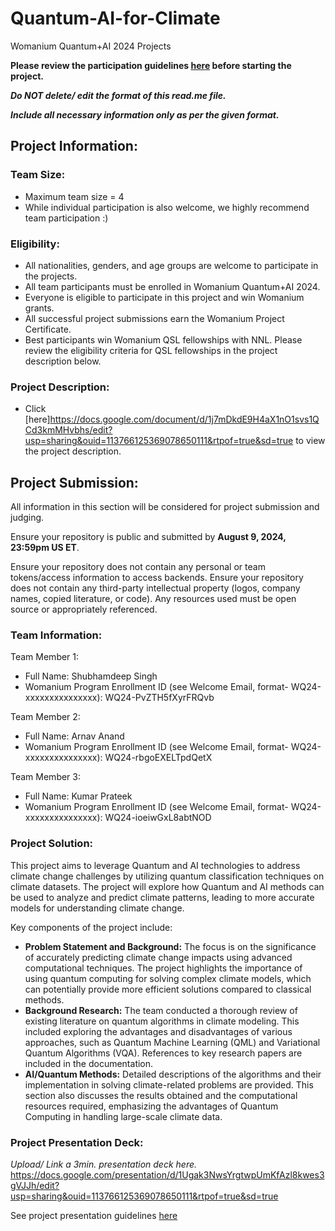 # Quantum-AI-for-Climate
Womanium Quantum+AI 2024 Projects

**Please review the participation guidelines [here](https://github.com/womanium-quantum/Quantum-AI-2024) before starting the project.**

_**Do NOT delete/ edit the format of this read.me file.**_

_**Include all necessary information only as per the given format.**_

## Project Information:

### Team Size:
  - Maximum team size = 4
  - While individual participation is also welcome, we highly recommend team participation :)

### Eligibility:
  - All nationalities, genders, and age groups are welcome to participate in the projects.
  - All team participants must be enrolled in Womanium Quantum+AI 2024.
  - Everyone is eligible to participate in this project and win Womanium grants.
  - All successful project submissions earn the Womanium Project Certificate.
  - Best participants win Womanium QSL fellowships with NNL. Please review the eligibility criteria for QSL fellowships in the project description below.

### Project Description:
  - Click [here]https://docs.google.com/document/d/1j7mDkdE9H4aX1nO1svs1QCd3kmMHvbhs/edit?usp=sharing&ouid=113766125369078650111&rtpof=true&sd=true to view the project description.

## Project Submission:
All information in this section will be considered for project submission and judging.

Ensure your repository is public and submitted by **August 9, 2024, 23:59pm US ET**.

Ensure your repository does not contain any personal or team tokens/access information to access backends. Ensure your repository does not contain any third-party intellectual property (logos, company names, copied literature, or code). Any resources used must be open source or appropriately referenced.

### Team Information:
Team Member 1:
 - Full Name: Shubhamdeep Singh
 - Womanium Program Enrollment ID (see Welcome Email, format- WQ24-xxxxxxxxxxxxxxx): WQ24-PvZTH5fXyrFRQvb

Team Member 2:
 - Full Name: Arnav Anand
 - Womanium Program Enrollment ID (see Welcome Email, format- WQ24-xxxxxxxxxxxxxxx): WQ24-rbgoEXELTpdQetX

Team Member 3:
 - Full Name: Kumar Prateek
 - Womanium Program Enrollment ID (see Welcome Email, format- WQ24-xxxxxxxxxxxxxxx): WQ24-ioeiwGxL8abtNOD


### Project Solution:
This project aims to leverage Quantum and AI technologies to address climate change challenges by utilizing quantum classification techniques on climate datasets. The project will explore how Quantum and AI methods can be used to analyze and predict climate patterns, leading to more accurate models for understanding climate change.

Key components of the project include:
- **Problem Statement and Background:** The focus is on the significance of accurately predicting climate change impacts using advanced computational techniques. The project highlights the importance of using quantum computing for solving complex climate models, which can potentially provide more efficient solutions compared to classical methods.
- **Background Research:** The team conducted a thorough review of existing literature on quantum algorithms in climate modeling. This included exploring the advantages and disadvantages of various approaches, such as Quantum Machine Learning (QML) and Variational Quantum Algorithms (VQA). References to key research papers are included in the documentation.
- **AI/Quantum Methods:** Detailed descriptions of the algorithms and their implementation in solving climate-related problems are provided. This section also discusses the results obtained and the computational resources required, emphasizing the advantages of Quantum Computing in handling large-scale climate data.

### Project Presentation Deck:
_Upload/ Link a 3min. presentation deck here._
https://docs.google.com/presentation/d/1Ugak3NwsYrgtwpUmKfAzl8kwes3gVJJh/edit?usp=sharing&ouid=113766125369078650111&rtpof=true&sd=true

See project presentation guidelines [here](https://docs.google.com/document/d/13nWF8AxFAfFYTWEYPT3BpPdYkqtxxSAjmuXj_zcMh-E/edit?usp=sharing)
